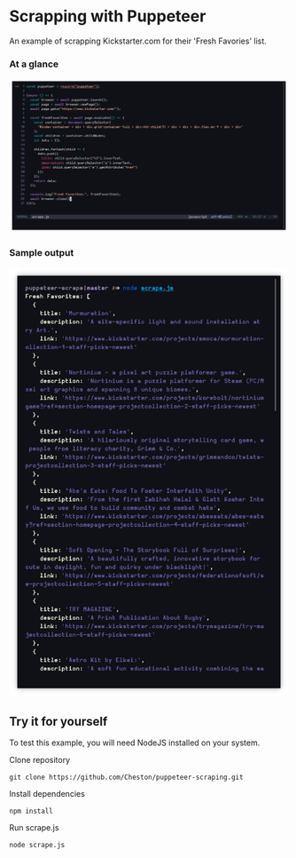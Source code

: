 # Scrapping with Puppeteer

An example of scrapping Kickstarter.com for their 'Fresh Favories' list.

### At a glance
![Code at a glance](scrape.png)
### Sample output
![Sample output](output.png)

## Try it for yourself

To test this example, you will need NodeJS installed on your system.

 Clone repository
```
git clone https://github.com/Cheston/puppeteer-scraping.git
```

Install dependencies
```
npm install
```

Run scrape.js
```
node scrape.js
```
